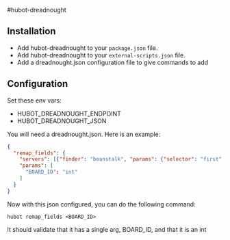 #hubot-dreadnought

## Installation

* Add hubot-dreadnought to your `package.json` file.
* Add hubot-dreadnought to your `external-scripts.json` file.
* Add a dreadnought.json configuration file to give commands to add

## Configuration

Set these env vars:

  * HUBOT_DREADNOUGHT_ENDPOINT
  * HUBOT_DREADNOUGHT_JSON

You will need a dreadnought.json.  Here is an example:

```json
{
  "remap_fields": {
    "servers": [{"finder": "beanstalk", "params": {"selector": "first", "environment": "rope-prod"}}],
    "params": [
      "BOARD_ID": "int"
    ]
  }
}
```

Now with this json configured, you can do the following command:

```
hubot remap_fields <BOARD_ID>
```

It should validate that it has a single arg, BOARD_ID, and that it is an int
